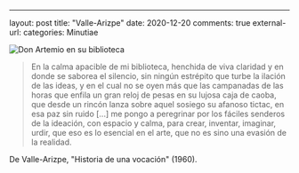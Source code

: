 ---
layout: post
title: "Valle-Arizpe"
date: 2020-12-20
comments: true
external-url:
categories: Minutiae

![Don Artemio en su biblioteca](https://2.bp.blogspot.com/-uVn2DUyWWyU/XCZIfmy4_kI/AAAAAAAANxU/qaLe0R2Ag4csmKurHMwn0W3Fpm5xMvnkgCLcBGAs/s1600/Manuel%2BRamos%2Ben%2B1959.jpg)

> En la calma apacible de mi biblioteca, henchida de viva claridad y en donde se saborea el silencio, sin ningún estrépito que turbe la ilación de las ideas, y en el cual no se oyen más que las campanadas de las horas que enfila un gran reloj de pesas en su lujosa caja de caoba, que desde un rincón lanza sobre aquel sosiego su afanoso tictac, en esa paz sin ruido [...] me pongo a peregrinar por los fáciles senderos de la ideación, con espacio y calma, para crear, inventar, imaginar, urdir, que eso es lo esencial en el arte, que no es sino una evasión de la realidad. 

De Valle-Arizpe, "Historia de una vocación" (1960).
